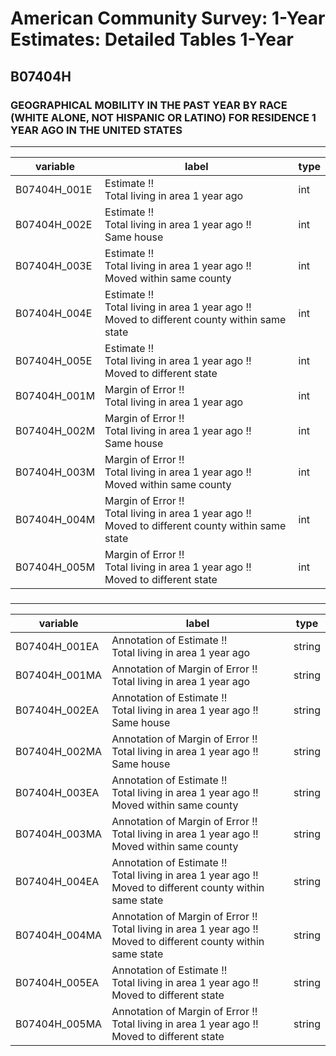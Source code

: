 # American Community Survey: 1-Year Estimates: Detailed Tables 1-Year

## B07404H

### GEOGRAPHICAL MOBILITY IN THE PAST YEAR BY RACE (WHITE ALONE, NOT HISPANIC OR LATINO) FOR RESIDENCE 1 YEAR AGO IN THE UNITED STATES

___

| variable | label | type |
| ----- | ----- | ----- |
| B07404H_001E | Estimate !!<br>Total living in area 1 year ago | int |
| B07404H_002E | Estimate !!<br>Total living in area 1 year ago !!<br>Same house | int |
| B07404H_003E | Estimate !!<br>Total living in area 1 year ago !!<br>Moved within same county | int |
| B07404H_004E | Estimate !!<br>Total living in area 1 year ago !!<br>Moved to different county within same state | int |
| B07404H_005E | Estimate !!<br>Total living in area 1 year ago !!<br>Moved to different state | int |
| B07404H_001M | Margin of Error !!<br>Total living in area 1 year ago | int |
| B07404H_002M | Margin of Error !!<br>Total living in area 1 year ago !!<br>Same house | int |
| B07404H_003M | Margin of Error !!<br>Total living in area 1 year ago !!<br>Moved within same county | int |
| B07404H_004M | Margin of Error !!<br>Total living in area 1 year ago !!<br>Moved to different county within same state | int |
| B07404H_005M | Margin of Error !!<br>Total living in area 1 year ago !!<br>Moved to different state | int |
### 

___

| variable | label | type |
| ----- | ----- | ----- |
| B07404H_001EA | Annotation of Estimate !!<br>Total living in area 1 year ago | string |
| B07404H_001MA | Annotation of Margin of Error !!<br>Total living in area 1 year ago | string |
| B07404H_002EA | Annotation of Estimate !!<br>Total living in area 1 year ago !!<br>Same house | string |
| B07404H_002MA | Annotation of Margin of Error !!<br>Total living in area 1 year ago !!<br>Same house | string |
| B07404H_003EA | Annotation of Estimate !!<br>Total living in area 1 year ago !!<br>Moved within same county | string |
| B07404H_003MA | Annotation of Margin of Error !!<br>Total living in area 1 year ago !!<br>Moved within same county | string |
| B07404H_004EA | Annotation of Estimate !!<br>Total living in area 1 year ago !!<br>Moved to different county within same state | string |
| B07404H_004MA | Annotation of Margin of Error !!<br>Total living in area 1 year ago !!<br>Moved to different county within same state | string |
| B07404H_005EA | Annotation of Estimate !!<br>Total living in area 1 year ago !!<br>Moved to different state | string |
| B07404H_005MA | Annotation of Margin of Error !!<br>Total living in area 1 year ago !!<br>Moved to different state | string |

